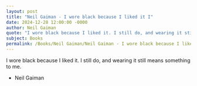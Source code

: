 ```yaml
---
layout: post
title: "Neil Gaiman - I wore black because I liked it I"
date: 2024-12-28 12:00:00 -0000
author: Neil Gaiman
quote: "I wore black because I liked it. I still do, and wearing it still means something to me."
subject: Books
permalink: /Books/Neil Gaiman/Neil Gaiman - I wore black because I liked it I
---
```


I wore black because I liked it. I still do, and wearing it still means something to me.

- Neil Gaiman
